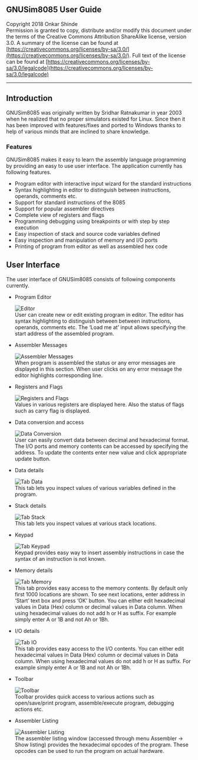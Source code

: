 ## GNUSim8085 User Guide

Copyright 2018 Onkar Shinde  
Permission is granted to copy, distribute and/or modify this document under the terms of the Creative Commons Attribution ShareAlike license, version 3.0. A summary of the license can be found at [https://creativecommons.org/licenses/by-sa/3.0/](https://creativecommons.org/licenses/by-sa/3.0/). Full text of the license can be found at [https://creativecommons.org/licenses/by-sa/3.0/legalcode](https://creativecommons.org/licenses/by-sa/3.0/legalcode)

---

## Introduction
GNUSim8085 was originally written by Sridhar Ratnakumar in year 2003 when he realized that no proper simulators existed for Linux. Since then it has been improved with features/fixes and ported to Windows thanks to help of various minds that are inclined to share knowledge.

### Features
GNUSim8085 makes it easy to learn the assembly language programming by providing an easy to use user interface. The application currently has following features.

  * Program editor with interactive input wizard for the standard instructions
  * Syntax highlighting in editor to distinguish between instructions, operands, comments etc.
  * Support for standard instructions of the 8085
  * Support for popular assembler directives
  * Complete view of registers and flags
  * Programming debugging using breakpoints or with step by step execution
  * Easy inspection of stack and source code variables defined
  * Easy inspection and manipulation of memory and I/O ports
  * Printing of program from editor as well as assembled hex code

## User Interface
The user interface of GNUSim8085 consists of following components currently.

  * Program Editor  
      
    ![Editor](editor.png)  
    User can create new or edit existing program in editor. The editor has syntax highlighting to distinguish between between instructions, operands, comments etc. The ‘Load me at’ input allows specifying the start address of the assembled program.  
    
  * Assembler Messages  
      
    ![Assembler Messages](assembler_messages.png)  
    When program is assembled the status or any error messages are displayed in this section. When user clicks on any error message the editor highlights corresponding line.  
    
  * Registers and Flags  
      
    ![Registers and Flags](registers_flag.png)  
    Values in various registers are displayed here. Also the status of flags such as carry flag is displayed.  
    
  * Data conversion and access  
      
    ![Data Conversion](io.png)  
    User can easily convert data between decimal and hexadecimal format. The I/O ports and memory contents can be accessed by specifying the address. To update the contents enter new value and click appropriate update button.  
    
  * Data details  
      
    ![Tab Data](tab_data.png)  
    This tab lets you inspect values of various variables defined in the program.  
    
  * Stack details  
      
    ![Tab Stack](tab_stack.png)  
    This tab lets you inspect values at various stack locations.  
    
  * Keypad  
      
    ![Tab Keypad](tab_keypad.png)  
    Keypad provides easy way to insert assembly instructions in case the syntax of an instruction is not known.  
    
  * Memory details  
      
    ![Tab Memory](tab_memory.png)  
    This tab provides easy access to the memory contents. By default only first 1000 locations are shown. To see next locations, enter address in ‘Start’ text box and press ‘OK’ button. You can either edit hexadecimal values in Data (Hex) column or decimal values in Data column. When using hexadecimal values do not add h or H as suffix. For example simply enter A or 1B and not Ah or 1Bh.  
    
  * I/O details  
      
    ![Tab IO](tab_io.png)  
    This tab provides easy access to the I/O contents. You can either edit hexadecimal values in Data (Hex) column or decimal values in Data column. When using hexadecimal values do not add h or H as suffix. For example simply enter A or 1B and not Ah or 1Bh.  
    
  * Toolbar  
      
    ![Toolbar](toolbar.png)  
    Toolbar provides quick access to various actions such as open/save/print program, assemble/execute program, debugging actions etc.  
    
  * Assembler Listing  
      
    ![Assembler Listing](assembler_listing.png)  
    The assembler listing window (accessed through menu Assembler -> Show listing) provides the hexadecimal opcodes of the program. These opcodes can be used to run the program on actual hardware.
